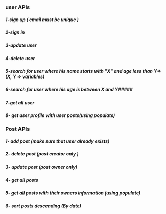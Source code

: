 ### user APIs
#####   1-sign up ( email must be unique ) 
#####   2-sign in 
#####   3-update user
#####   4-delete user
#####    5-search for user where his name starts with "X" and age less than Y=>   (X, Y => variables)
#####   6-search for user where his age is between X and Y#####
#####    7-get all user 
#####    8- get user profile with user posts(using populate)

###  Post APIs

 #####       1- add post (make sure that user already exists)
 #####        2- delete post (post creator only )
 #####       3- update post (post owner only)
 #####       4- get all posts
 #####       5- get all posts with their owners information (using populate)
 #####       6- sort posts descending (By date)
